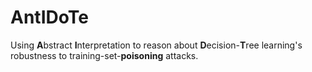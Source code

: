 # AntIDoTe

Using **A**bstract **I**nterpretation to reason about
**D**ecision-**T**ree learning's robustness to
training-set-**poisoning** attacks.
